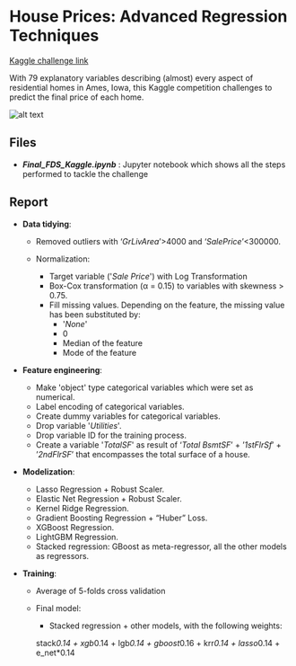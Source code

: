 # House Prices: Advanced Regression Techniques

[Kaggle challenge link](https://www.kaggle.com/c/data)

With 79 explanatory variables describing (almost) every aspect of residential homes in Ames, Iowa, this Kaggle competition challenges to predict the final price of each home.

![alt text](https://olegleyz.github.io/images/header.jpg)

## Files

* ***Final_FDS_Kaggle.ipynb*** : Jupyter notebook which shows all the steps performed to tackle the challenge

## Report

* **Data tidying**:
    + Removed outliers with ‘*GrLivArea*’>4000 and ‘*SalePrice*’<300000.
    + Normalization:
    
        + Target variable ('*Sale Price*') with Log Transformation
        + Box-Cox transformation (α = 0.15) to variables with skewness > 0.75.
        + Fill missing values. Depending on the feature, the missing value has been substituted by:
            * '*None*'
            * 0
            * Median of the feature
            * Mode of the feature

* **Feature engineering**:
    + Make 'object' type categorical variables which were set as numerical.
    + Label encoding of categorical variables.
    + Create dummy variables for categorical variables.
    + Drop variable '*Utilities*'.
    + Drop variable ID for the training process.
    + Create a variable '*TotalSF*' as result of ‘*Total BsmtSF*’ + ’*1stFlrSf*’ + ’*2ndFlrSF*’ that encompasses the total surface of a house.

* **Modelization**:
    + Lasso Regression + Robust Scaler.
    + Elastic Net Regression + Robust Scaler.
    + Kernel Ridge Regression.
    + Gradient Boosting Regression + “Huber” Loss.
    + XGBoost Regression.
    + LightGBM Regression.
    + Stacked regression: GBoost as meta-regressor, all the other models as regressors.
    
* **Training**:
    + Average of 5-folds cross validation
    + Final model:
        - Stacked regression + other models, with the following weights:
        
        stack*0.14 + xgb*0.14 + lgb*0.14 + gboost*0.16 + krr*0.14 + lasso*0.14 + e_net*0.14
